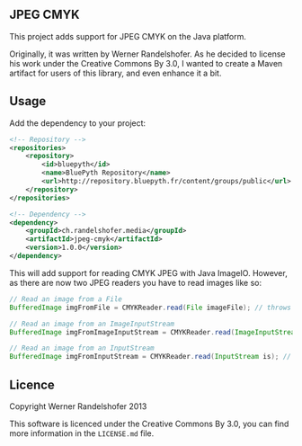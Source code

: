 ## JPEG CMYK

This project adds support for JPEG CMYK on the Java platform.

Originally, it was written by Werner Randelshofer. As he decided to license his work under the Creative Commons By 3.0, I wanted to create a Maven artifact for users of this library, and even enhance it a bit.

## Usage

Add the dependency to your project:

```xml
<!-- Repository -->
<repositories>
    <repository>
        <id>bluepyth</id>
        <name>BluePyth Repository</name>
        <url>http://repository.bluepyth.fr/content/groups/public</url>
    </repository>
</repositories>

<!-- Dependency -->
<dependency>
    <groupId>ch.randelshofer.media</groupId>
    <artifactId>jpeg-cmyk</artifactId>
    <version>1.0.0</version>
</dependency>
```

This will add support for reading CMYK JPEG with Java ImageIO. However, as there are now two JPEG readers you have to read images like so:

```java
// Read an image from a File
BufferedImage imgFromFile = CMYKReader.read(File imageFile); // throws FileNotFoundException, IOException

// Read an image from an ImageInputStream
BufferedImage imgFromImageInputStream = CMYKReader.read(ImageInputStream iis);

// Read an image from an InputStream
BufferedImage imgFromInputStream = CMYKReader.read(InputStream is); // throws IOException
```

## Licence

Copyright Werner Randelshofer 2013

This software is licenced under the Creative Commons By 3.0, you can find more information in the `LICENSE.md` file.
